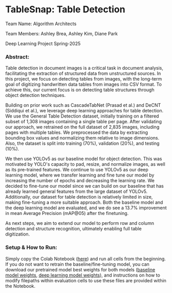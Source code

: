 # TableSnap: Table Detection
Team Name: Algorithm Architects 

Team Members: Ashley Brea, Ashley Kim, Diane Park

Deep Learning Project Spring-2025

### Abstract:

Table detection in document images is a critical task in document analysis, facilitating the extraction of structured data from unstructured sources. In this project, we focus on detecting tables from images, with the long-term goal of digitizing handwritten data tables from images into CSV format. To achieve this, our current focus is on detecting table structures through object detection techniques.

Building on prior work such as CascadeTabNet (Prasad et al.) and DeCNT (Siddiqui et al.), we leverage deep learning approaches for table detection. We use the General Table Detection dataset, initially training on a filtered subset of 1,308 images containing a single table per page. After validating our approach, we retrained on the full dataset of 2,835 images, including pages with multiple tables. We preprocessed the data by extracting bounding box values and normalizing them relative to image dimensions. Also, the dataset is split into training (70%), validation (20%), and testing (10%).

We then use YOLOv5 as our baseline model for object detection. This was motivated by YOLO's capacity to pad, resize, and normalize images, as well as its pre-trained features. We continue to use YOLOv5 as our deep learning model, where we transfer learning and fine tune our model by increasing the number of epochs and decreasing the learning rate. We decided to fine-tune our model since we can build on our baseline that has already learned general features from the large dataset of YOLOv5. Additionally, our dataset for table detection is relatively limited in size, making fine-tuning a more suitable approach. Both the baseline model and the deep learning model are evaluated, and we do see a 13.7% improvement in mean Average Precision (mAP@05) after the finetuning. 

As next steps, we aim to extend our model to perform row and column detection and structure recognition, ultimately enabling full table digitization.

### Setup & How to Run:
Simply copy the Colab Notebook ([here](TableSnap_Final_Submission.ipynb)) and run all cells from the beginning. If you do not want to retrain the baseline/fine-tuning model, you can download our pretrained model best weights for both models ([baseline model weights](/baseline_all_tables_best.pt), [deep learning model weights](/fine_tuned_all_tables_best.pt)), and instructions on how to modify filepaths within evaluation cells to use these files are provided within the Notebook. 
